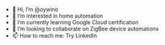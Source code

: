 - 👋 Hi, I’m @oywino
- 👀 I’m interested in home automation
- 🌱 I’m currently learning Google Cloud certification
- 💞️ I’m looking to collaborate on ZigBee device automations
- 📫 How to reach me: Try LinkedIn

<!---
oywino/oywino is a ✨ special ✨ repository because its `README.md` (this file) appears on your GitHub profile.
You can click the Preview link to take a look at your changes.
--->
